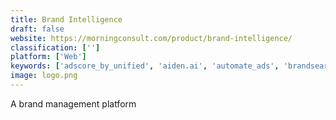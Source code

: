 ```yaml
---
title: Brand Intelligence
draft: false 
website: https://morningconsult.com/product/brand-intelligence/
classification: ['']
platform: ['Web']
keywords: ['adscore_by_unified', 'aiden.ai', 'automate_ads', 'brandsearch', 'brands_of_the_world', 'chartio', 'edited', 'facebook_analytics_for_apps', 'facebook_analytics_for_messenger_bots', 'fontfamous', 'grade_my_ads', 'iconstore', 'leadsbridge', 'open_clip_art_library', 'social_report', 'songbird', 'the_brand_grader', 'unmetric_discover', 'unsplash', 'website_grader', 'wikimedia_commons']
image: logo.png
---
```

A brand management platform